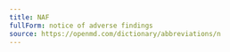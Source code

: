 ```yaml
---
title: NAF
fullForm: notice of adverse findings
source: https://openmd.com/dictionary/abbreviations/n
---
```


